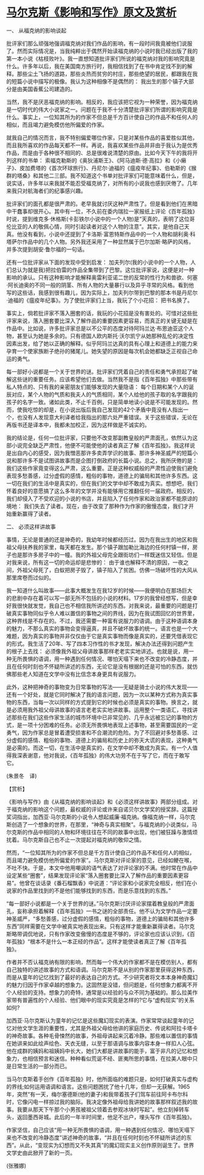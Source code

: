# [马尔克斯《影响和写作》原文及赏析](https://www.vrrw.net/wx/12350.html)

一、 从福克纳的影响谈起

批评家们那么顽强地强调福克纳对我们作品的影响，有一段时间我竟被他们说服了。然而实际情况是，当我纯粹出于偶然开始读福克纳的小说时我已经出版了我的第一本小说《枯枝败叶》。我一直想知道批评家们所说的福克纳对我的影响究竟是什么。许多年以后，我在美国南方旅行时，我相信找到了在书中肯定找不到的解释。那些尘土飞扬的道路，那些炎热而贫穷的村庄，那些绝望的居民，都跟我在我的短篇小说中描写的极像。我认为这种相像不是偶然的： 我出生的那个镇子大部分是由美国香蕉公司建造的。

当然，我不是厌恶福克纳的影响。相反的，我应该把它视为一种荣誉，因为福克纳是一切时代的伟大小说家之一。问题在于我不十分清楚批评家们所谓的影响究竟是什么。事实上，一位知其所为的作家不但总是千方百计使自己的作品不和任何人的相似，而且竭力避免模仿他所偏爱的作家。

就我自己的情况而言，我不特别偏爱哪位作家，只是对某些作品的喜爱胜似其他，而且我所喜欢的作品每天都不一样。再说，我喜欢某些作品并非由于我认为是优秀作品，而是由于各种很不相同的、总是很难说清楚的原由。比如今天下午的我将开列这样的书单： 索福克勒斯的《奥狄浦斯王》、《阿马迪斯·德·高拉》和《小癞子》、皮加费塔的《首次环球旅行》、丹尼尔·迪福的《瘟疫年纪事》、伯勒斯的《猴群的塔桑》和其他二三部。我不知道这个书单对批评家们可能意味着什么，但是，说实话，许多年以来我就不能忍受福克纳了，对所有的小说我也感到厌倦了。几年来我只对航海者们的纪事感兴趣。

批评家们的面孔都是很严肃的。老早我就讨厌这种严肃性了。但是看到他们在黑暗中干蠢事却很开心。其中有一位，不久前在委内瑞拉一家报纸上评论《百年孤独》时说，提到维克多·休格斯(卡彭铁尔小说中的一个人物)是“天真的，表明了这位哥伦比亚的人的敬佩心情，同时引起读者对这个人物的注意”。其实，是他自己天真。他没有看到，小说中还提到了卡洛斯·富恩特斯作品中的一个人物和胡利奥·科塔萨尔作品中的几个人物。另外我还采用了一种显然属于巴尔加斯·略萨的风格，并多次提到胡安·鲁尔福的一句话。



还有一位批评家从下面的发现中受到启发： 加夫列尔(我的小说中的一个人物，人们总认为就是我)把拉伯雷的作品全集带到了巴黎。这位批评家说，这便是对一种影响的承认。只有这种影响才能解释奥雷利亚诺二世的反常的性行为和兽欲、何塞·阿长迪奥的不同一般的阴茎、所有人物的大量暴行以及异乎寻常的风格。看到他写的这些话，我感到很有趣儿，因为实际上，加夫列尔带到巴黎的那本书是丹尼尔·迪福的《瘟疫年纪事》。为了使批评家们上当，我玩了个小花招： 把书名换了。

事实上，倘若批评家不落入圈套的话，我玩的小花招是没有害处的。可惜对这些批评家来说，落入圈套要比深入了解作品的重要因素更容易，而真正的关键无疑是在作品中。比如说，许多批评家总是以不公平的态度对待阿玛兰达·布恩迪亚这个人物，甚至认为她是多余的。只有德国人欧内斯托·沃尔凯宁从她那种乱伦的决定性因素出发，给了她以正确的解释。似乎阿玛兰达真的具有心理上和道德上的能力来孕育一个使家族断子绝孙的猪尾儿。她失望的原因是每次机会她都缺乏正视自己命运的勇气。

每一部好小说都是一个关于世界的谜。批评家们凭着自己的责任和勇气承担起了破解这些谜的重要任务。应该希望他们去做。当然我不是指《百年孤独》中那些带有私人特点的、只有我的亲密朋友们能够发现的大量隐语： 每个日期和某个人的诞辰对应，某个人物的气质和我夫人的气质相同，某个人给他的孩子取的名字跟我的孩子的名字一致。诸如此类，不止千百例，只是简单地读小说是不可能发现的。然而，使我吃惊的却是，在小说出版后我自己发现的42个矛盾中竟没有人指出一个，也没有人发现意大利译者给我指出的那六处严重错误。关于这些错误，无论在再版书还是译本中，我都未加校正，因为这样做是不诚实的。

我的结论是，任何一位批评家，只要他不改变那副教皇般的严肃面孔，依然认为这部小说完全缺乏严肃性，他便不可能使他的读者真正了解《百年孤独》。我这样说是出自内心的感受，因为我憎恶那许多卖弄学识的故事、那许多神圣威严的短篇小说和那许多不是试图讲故事而是企图打倒政府的长篇小说。总之，我所厌倦的是： 我们这些作家竟变得这么严肃，这么重要。正是这种权威般的严肃性迫使我们避免表现多愁善感，过分虚假的感情，粗俗的事物，道德上的骗局和其他许多东西。这一切在我们的生活中是真实的，但在我们的文学中却不敢成为真实。想想吧，我们怀着良好的意愿搞了这么多年的文学并没有能够用它推翻任何一届政府。相反的，我们却侵入了不受欢迎的小说的书店，并且陷入了任何作家和政治家都不能原谅的境地： 我们失去了读者。现在，由于改变了那种作为作家的傲慢态度，我们才开始重新赢得了读者。

二、 必须这样讲故事

事情，无论是普通的还是神奇的，我幼年时候都经历过。因为在我出生的地区和我祖父母扶养我的家里，每天都在发生。那个镇子跟加勒比海边的任何村镇一样，房子也是那许多房子中的一幢。我的外祖父母完全跟街坊们一样既迷信又轻信。但是对我来说，所有这一切的命运却是悲惨的： 由于谁也解释不清的原因，一夜之间，外祖父母死了，白蚁把房子毁了，镇子陷入了贫困。仿佛一场破坏性的大风从那里席卷而过似的。

我一知道什么叫故事——此事大概发生在我12岁的时候——我便明白在那场巨大的悲剧中存在着可以写一部无所不包括的小说的材料。17岁的我曾经想写，但是幸好我很快就发觉，我自己也不相信我所讲述的东西。对我来说，最重要的问题是打破真实事物同似乎令人难以置信的事物之间的界线，因为在我试图回忆的世界里，这种界线是不存在的。不过，我还需要一种富有说服力的语调。由于这种语调本身的魅力，不那么真实的事物会变得逼真，并且不破坏故事的统一。语言也是一个大难题，因为真实的事物并非仅仅由于它是真实事物而像是真实的，还要凭借表现它的形式。我生活了20年、写了四本习作性的书才发现，解决办法还得到问题产生的根子上去找： 必须像我外祖父母讲故事那样老老实实地讲述。也就是说，用一种无所畏惧的语调，用一种遇到任何情况、哪怕天塌下来也不改变的冷静态度，并且在任何时刻也不怀疑所讲述的东西，无论它是没有根据的还是可怕的东西，就仿佛那些老人知道在文学中没有比信念本身更具有说服力。

此外，这种把神奇的事物变为日常事物的写法——无疑是骑士小说的伟大发现——还有一个好处，就是它同时解决了我的语言问题，因为一次以某种方式称为真实事物的东西，当每一次以同样的方式提到它的时候也必须是真实的事物。换言之，就是必须用我外祖父母讲故事的语言老老实实地讲故事。运用整个一类语汇，寻找讲述那些在我们这些作家生活的城市环境中已非常见的、几乎永远被忘记的事物的方式，是一项十分困难的任务。必须无所畏惧地表现上述事物，甚至需要国民的一定勇气，因为作家总是冒着遭受损害和不合潮流的危险。为了不回避对多愁善感、过分虚假的感情、粗俗的事物、道德上的骗局和历史上的弥天大谎的表现，这种勇气是必需的。而这一切，在生活中是真实的，在文学中却不敢成为真实。有一个人值得我深表谢意，他对我说，《百年孤独》的伟大功劳不在于写了它，而在于敢写它。

(朱景冬　译)

【赏析】

《影响与写作》由《从福克纳的影响谈起》和《必须这样讲故事》两部分组成。对于福克纳的影响这个问题，最权威的评论或许来自诺贝尔文学奖的授奖辞。这篇授奖词指出，加西亚·马尔克斯的小说令人想起威廉·福克纳。像福克纳一样，马尔克斯创造了一个想象的世界，在那里，“神奇与真实相聚”。与福克纳的小说类似，马尔克斯的作品中相同的人物和环境往往在不同的故事中出现，他们被狂躁与激情烦扰着。马尔克斯自己也不止一次提起对福克纳的敬仰之情。

然而，“一位知其所为的作家不但总是千方百计使自己的作品不和任何人的相似，而且竭力避免模仿他所偏爱的作家”。马尔克斯对评论家的意见，已经如鲠在喉，不吐不快。于是，本文中他用嘲讽的语气表达了对评论家的不满。他时常在作品中设定某些“圈套”，结果发现评论家“落入圈套要比深入了解作品的重要因素更容易”。他曾在谈话录《番石榴飘香》中说道：“评论家和小说家完全相反，他们在小说家的作品里找到的不是他们能够找到的东西，而是乐意找到的东西。”

“每一部好小说都是一个关于世界的谜。”马尔克斯讨厌评论家摆着教皇般的严肃面孔，妄称承担着解释《百年孤独》一书之谜的全部责任。他不认为文学作品一定要神圣威严，“多愁善感，过分虚假的感情，粗俗的事物，道德上的骗局和其他许多东西”同样需要在文学中被真实地表现出来。只有这样才能重新赢得读者。马尔克斯略带调侃地说，只有作家改变傲慢的态度是不够的，评论家也应该认识到，《百年孤独》“根本不是什么一本正经的作品”。这样才能使读者真正了解《百年孤独》。

作者并不否认福克纳有限的影响，然而每一个伟大的作家都不是在模仿别人，都有自己独特的讲述故事的方式和语调。马尔克斯不是从别的作家那里获得这种东西，而是从童年的记忆找到了最好的表达自己的方式。不少研究者将文本本身神奇魔幻的魅力归因于作家卓越的想象力。这固然是没错，但问题是，任何想象力都离不开个人经验的支持。想象力的奇特，通常是以经验的与众不同为基础的。那么拉美作家带有普遍性的个人经验、他们眼中的现实究竟是怎样的?它与“虚构现实”的关系如何?

加西亚·马尔克斯认为童年的记忆是这些魔幻现实的表演。作家常常谈起童年的记忆对他文学生涯的重要性，尤其是外祖父母给他讲的家庭历史、传说和阿拉卡塔卡的神奇故事。各种毛骨悚然的故事，外祖母讲起来沉着冷静。那些难以置信的事情在她讲来如此绘声绘色、天衣无缝，以至于那语调与故事内容本身一样扣人心弦。他在成群的姨妈和祖姨妈中长大，她们大都是讲故事的能手，富于非凡的记忆和想象力，也相信预言和迷信。种种看似荒诞不经、匪夷所思的事情，在拉美人眼中只是日常生活的一部分而已。

当马尔克斯着手创作《百年孤独》时，他所面临的难题只是，如何打破真实与虚构的界线;如何运用语调和语言。这些问题困扰了他十几年，但却一无获解。1965年，突然“有一天，梅尔塞德斯(他的妻子)和我带着孩子们驾车前往阿卡布尔科时，它像闪电一样掠过我的脑际。我决定像外祖母给我讲她的故事那样叙述我的故事。我要从那天下午那个小男孩被祖父领着去参观冰块时写起”。他立刻掉转车头，返回墨西哥城。此后的一年半时间里，他足不出户，埋头写作《百年孤独》。

作家坚信，自己应该“用一种无所畏惧的语调，用一种遇到任何情况、哪怕天塌下来也不改变的冷静态度”讲述神奇的故事，“并且在任何时刻也不怀疑所讲述的东西”。从此，“变现实为幻想而又不失其真”的魔幻现实主义创作原则诞生了。世界文学史由此掀开了新的一页。

(张雅娜)

